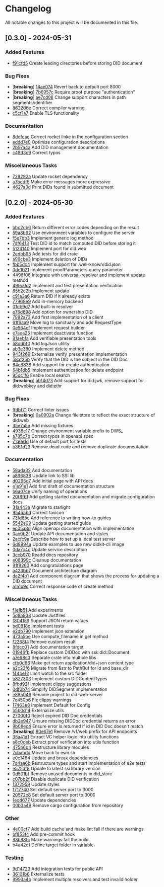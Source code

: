 # Changelog

All notable changes to this project will be documented in this file.

## [0.3.0] - 2024-05-31

### Added Features

- [f91cfd5](https://github.com/identinet/did-web-server/commit/f91cfd5a47332a1e7fb70969a4104c35804d81f6) Create leading directories before storing DID document

### Bug Fixes

- [**breaking**] [14ae074](https://github.com/identinet/did-web-server/commit/14ae0745393a8bcf4c10897f38d790cd9c2402ad) Revert back to default port 8000
- [**breaking**] [7b6957c](https://github.com/identinet/did-web-server/commit/7b6957cfe5b5d37309acd0873bd42ba5f693a9c0) Require proof purpose "authentication"
- [**breaking**] [ae7cd08](https://github.com/identinet/did-web-server/commit/ae7cd0874ada927759c26ee4d38946a613f0c68d) Change support characters in path segments/identifier
- [862206e](https://github.com/identinet/did-web-server/commit/862206e9aeb1d4364d50f0cb6a7de46eb7fe5135) Correct compiler warning
- [c5cf1a7](https://github.com/identinet/did-web-server/commit/c5cf1a704f6adc19a54138f54bce7d3e9212dc53) Enable TLS functionality

### Documentation

- [8ddfcac](https://github.com/identinet/did-web-server/commit/8ddfcacfb058f8bb5e211f8dcba109d7a27dccce) Correct rocket linke in the configuration section
- [eddd7e0](https://github.com/identinet/did-web-server/commit/eddd7e09cfbfeff702d1380453e46edf488e9716) Optimize configuration descriptions
- [2b97a4a](https://github.com/identinet/did-web-server/commit/2b97a4a2167d7b40a8c8b98e2e2ac1c1846bdf38) Add DID management documentation
- [c48d3c9](https://github.com/identinet/did-web-server/commit/c48d3c999f40009da6fd6dcc42a06c989491a0d9) Correct typos

### Miscellaneous Tasks

- [728292a](https://github.com/identinet/did-web-server/commit/728292ad0db90ce3891e7a9a4a11dabd2d762128) Update rocket dependency
- [a7bcdf5](https://github.com/identinet/did-web-server/commit/a7bcdf571c2807624a82e0fbf9373c246a1d26e0) Make error messages more expressive
- [4627a3d](https://github.com/identinet/did-web-server/commit/4627a3dac0fd2fcfa23c990e90c23141274d767e) Print DIDs found in submitted document

## [0.2.0] - 2024-05-30

### Added Features

- [bbc2db6](https://github.com/identinet/did-web-server/commit/bbc2db6b2cf7e0ef17f82086b6434002cd78ded7) Return different error codes depending on the result
- [59a8b92](https://github.com/identinet/did-web-server/commit/59a8b927f57aeefc5471cff6d90a6922d5db2bdc) Use environment variables to configure the server
- [f5e7bb3](https://github.com/identinet/did-web-server/commit/f5e7bb3bf359ffc8d60f3ca7a8c975ac8c2261cf) Implement generic log method
- [7df6413](https://github.com/identinet/did-web-server/commit/7df641395f00a54c60c7975f89e8e2833e825c11) Test DID id to match computed DID before storing it
- [5124140](https://github.com/identinet/did-web-server/commit/512414050fe3b04847d817ec1cdd06833f4af0a5) Implement port for did:web
- [2edbb95](https://github.com/identinet/did-web-server/commit/2edbb95aea5dae1b27d3e23b8e3d52949de9c3a3) Add tests for did crate
- [a96cbe3](https://github.com/identinet/did-web-server/commit/a96cbe307577ef4b61521c232ce1af32fae95efc) Implement deletion of DIDs
- [fbb5dc4](https://github.com/identinet/did-web-server/commit/fbb5dc49a056b6e903587b4e266bdc8cce4e2a0d) Implement support for .well-known/did.json
- [0dc1b21](https://github.com/identinet/did-web-server/commit/0dc1b215b76b94797ef159dc783faafa10cac209) Implement proofParameters query parameter
- [4498f06](https://github.com/identinet/did-web-server/commit/4498f068fa67965da5424f82a32eeefa9c5b4e38) Integrate with universal-resolver and implement update method
- [499c0d2](https://github.com/identinet/did-web-server/commit/499c0d277ca421ee821ed1db1cea9b91af69e890) Implement and test presentation verification
- [65b2c2b](https://github.com/identinet/did-web-server/commit/65b2c2bf0744e953136bbb6e7dc6f6bfb1717e30) Implement update
- [c91a3a6](https://github.com/identinet/did-web-server/commit/c91a3a6d4972c0402d6a2949aa261a54514272ec) Return DID if it already exists
- [77968e9](https://github.com/identinet/did-web-server/commit/77968e94773a7af527ff8d02a148adde3ef3f991) Add in-memory backend
- [01db9d7](https://github.com/identinet/did-web-server/commit/01db9d7aaaa7a2177346e7947c911dab4442845f) Add built-in resolver
- [e76d898](https://github.com/identinet/did-web-server/commit/e76d89870ce1dc70e974d49ab2055cf116e7d5ef) Add option for ownership DID
- [7992a73](https://github.com/identinet/did-web-server/commit/7992a738d921b6411bd8a78780115b279a44f74c) Add first implementation of a client
- [61f6aa9](https://github.com/identinet/did-web-server/commit/61f6aa9d86ae1247f28656f93b4081269b18e5ed) Move log to sanctuary and add RequestType
- [0e564cf](https://github.com/identinet/did-web-server/commit/0e564cfbfa080ac0473af8f3c3347ba01e3303e0) Implement request builder
- [e7aea25](https://github.com/identinet/did-web-server/commit/e7aea25e3ce759847525ebb23dfb2c7870a00a85) Implement deactivate function
- [81aebfa](https://github.com/identinet/did-web-server/commit/81aebfa4704c42673c933c1ab0746f2420d1f38a) Add verifiable presentation tools
- [58ddbf0](https://github.com/identinet/did-web-server/commit/58ddbf0331dba849b76dcfa3315ed549c3758f0c) Add logJson utility
- [ab3e380](https://github.com/identinet/did-web-server/commit/ab3e3802ea24c124f828e5ef93fb45939c89470b) Implement delete method
- [943f269](https://github.com/identinet/did-web-server/commit/943f26994008a9fe9e5fe5dd4155e8d1a1a5738f) Externalize verify_presentation implementation
- [58af25b](https://github.com/identinet/did-web-server/commit/58af25bb67921a91c9a7657a9faa4ecd8716b4a6) Verify that the DID is the subject in the DID Doc
- [64c8838](https://github.com/identinet/did-web-server/commit/64c8838e2842bff4fc51667a76921229cdd4c3e1) Add support for create authentication
- [64b1db5](https://github.com/identinet/did-web-server/commit/64b1db572aa283b8d7067e01cdb4210193f26d4d) Implement authentication for delete endpoint
- [95dc1f6](https://github.com/identinet/did-web-server/commit/95dc1f68c55fcbac137bbb6858c4fb620546a584) Enable local search
- [**breaking**] [ab14d73](https://github.com/identinet/did-web-server/commit/ab14d738a0d368d32e3c8b58fb846da387ae7f28) Add support for did:jwk, remove support for did:webkey and did:ethr

### Bug Fixes

- [ffdbf71](https://github.com/identinet/did-web-server/commit/ffdbf71b63a95f22ddf2f3f941bca1c9b10ebdb2) Correct linter issues
- [**breaking**] [0a0902a](https://github.com/identinet/did-web-server/commit/0a0902aec471b9c2beb31ce910780661aaf97e4e) Change file store to reflect the exact structure of did:web
- [35e7a5e](https://github.com/identinet/did-web-server/commit/35e7a5e6330307aa67d220c14df17dcd004af513) Add missing fixtures
- [4938c17](https://github.com/identinet/did-web-server/commit/4938c17c7b2b434ef9734f821acf6dd0a4911b29) Change environment variable prefix to DWS_
- [a785c7b](https://github.com/identinet/did-web-server/commit/a785c7b9fc827925c7d8fffdee60100b47302b76) Correct typos in openapi spec
- [71a6e1d](https://github.com/identinet/did-web-server/commit/71a6e1d27c1af9bab38807be66b596f17d3a719a) Use of default port for tests
- [b361d23](https://github.com/identinet/did-web-server/commit/b361d236493a912266baef5237b4a1fe33d437e9) Remove dead code and remove duplicate documentation

### Documentation

- [58ada32](https://github.com/identinet/did-web-server/commit/58ada329bc19ed88a79f842ab096a7a1a920494c) Add documentation
- [a896838](https://github.com/identinet/did-web-server/commit/a896838d743993f429d33fd3d97d7180b38411f4) Update link to SSI lib
- [d0265d7](https://github.com/identinet/did-web-server/commit/d0265d744761db1bb69c332e401de593be3a9b17) Add initial page with API docs
- [e1e91e1](https://github.com/identinet/did-web-server/commit/e1e91e17b9db089fc696403e319adf0d6acb0faf) Add first draft of documentation structure
- [b6a07ce](https://github.com/identinet/did-web-server/commit/b6a07ce151ff524ee13b6d6739f1a4f460e913e7) Unify naming of operations
- [20f8fb1](https://github.com/identinet/did-web-server/commit/20f8fb126eedd15006a5e066b29e7386d4a955ae) Add getting started documentation and migrate configuration docs
- [31a443a](https://github.com/identinet/did-web-server/commit/31a443a70d39ba18303169891b33fbcb68af0448) Migrate to starlight
- [95455bd](https://github.com/identinet/did-web-server/commit/95455bd05442084636bb5a4e63992f5af2cfecbf) Correct favicon
- [73fd85c](https://github.com/identinet/did-web-server/commit/73fd85c29630b79cc74a050a04e35a0eadf4a540) Add reference to writing how-to guides
- [5542e09](https://github.com/identinet/did-web-server/commit/5542e0981071ab2e4fde936187591d8928a65ef5) Update getting started guide
- [ec05a3d](https://github.com/identinet/did-web-server/commit/ec05a3d32d9172a6c078da89d0c291cd134c89a9) Align openapi documentation with implementation
- [0ac0b2f](https://github.com/identinet/did-web-server/commit/0ac0b2f5e59030052011c644a65f383ad20e0c67) Update API documentation and styles
- [2acfc9a](https://github.com/identinet/did-web-server/commit/2acfc9a945e92495e4088d648bc45f2b41e138a7) Describe how to set up a local test server
- [6d8994a](https://github.com/identinet/did-web-server/commit/6d8994ab480bec7648b4d24e382eded7cc78ed2b) Update examples to use new didkit-cli image
- [0da7c4c](https://github.com/identinet/did-web-server/commit/0da7c4ca18aa1c82ef944d30104f24ed74abd032) Update service description
- [3ccb970](https://github.com/identinet/did-web-server/commit/3ccb9703e6a14778461b7d63757f9e4f1bfb2e8b) Readd docs repository
- [e08399c](https://github.com/identinet/did-web-server/commit/e08399c6479ce6c1102977032d2f32ed606df470) Cleanup documentation
- [91f8263](https://github.com/identinet/did-web-server/commit/91f8263781bc31af5b770bdf5452cfa407f51120) Add congratulations page
- [a423bb7](https://github.com/identinet/did-web-server/commit/a423bb7c470a4144c39225887c93b9a0eaff8bc7) Document architecture diagram
- [da2f4b1](https://github.com/identinet/did-web-server/commit/da2f4b1f47d86c798a3e965afa0d8a61f89985b7) Add component diagram that shows the process for updating a DID document
- [a1a1b9c](https://github.com/identinet/did-web-server/commit/a1a1b9c9b7fdfd8c25fb2d6ce6826b8bc9eff3d5) Correct response code of create method

### Miscellaneous Tasks

- [f1e1b51](https://github.com/identinet/did-web-server/commit/f1e1b5105a3614c4a4392fe3cd430d4da72f8a37) Add experiments
- [5d8a938](https://github.com/identinet/did-web-server/commit/5d8a93819549d67831d066010f9deb167fec4d35) Update Justfiles
- [f804159](https://github.com/identinet/did-web-server/commit/f8041593e862d833b8990f9b926222b530f4750e) Support JSON return values
- [bd0818c](https://github.com/identinet/did-web-server/commit/bd0818c768dbec50f5b6dc483c825d26f4e9c6ba) Implement tests
- [e2db790](https://github.com/identinet/did-web-server/commit/e2db790d68ca589d8be21597f9be439c3b8b8398) Implement json extension
- [473a5be](https://github.com/identinet/did-web-server/commit/473a5be57c27251248f1231eae1db736913e9561) Use compute_filename in get method
- [f2268f4](https://github.com/identinet/did-web-server/commit/f2268f4771df5292850a1bb15d2f6dd3fb1e9b70) Remove custom result
- [8fdcc01](https://github.com/identinet/did-web-server/commit/8fdcc01a34f537c2e2356af1daff6b0122f8aa1f) Add documentation target
- [01946fb](https://github.com/identinet/did-web-server/commit/01946fbda6a23c01b48ff49c90d3c0a8cf12c8b7) Replace custom DIDDoc with ssi::did::Document
- [a7e98c3](https://github.com/identinet/did-web-server/commit/a7e98c3a063e6a3ac3a7532f35f5b0bbd56f6d2c) Separate crate into multiple libs
- [cfb0d66](https://github.com/identinet/did-web-server/commit/cfb0d66c8c800a7daa0a260c1a28153c5bd5c157) Make get return application/did+json content type
- [a2c22f6](https://github.com/identinet/did-web-server/commit/a2c22f67be8678e6f34c0e770ad499fc4c421486) Migrate from &str to PathBuf for id and base_dir
- [f44be12](https://github.com/identinet/did-web-server/commit/f44be127ccd114d80febfc63f52b7083e4201a65) Limit watch to the src folder
- [b827303](https://github.com/identinet/did-web-server/commit/b827303ee5c8eb49b92215b2d46364c56a8b2a80) Implement custom DIDContentTypes
- [8fbd92f](https://github.com/identinet/did-web-server/commit/8fbd92fcf7ea07f4b41d9992cc1bb58bf8d0a934) Implement clippy suggestions
- [0df0b74](https://github.com/identinet/did-web-server/commit/0df0b74a1715f4b8bb8f2bf963b81a3b282b9810) Simplify DIDSegment implementation
- [e885048](https://github.com/identinet/did-web-server/commit/e8850487aa2e388bdabc3ebd7332d9decef5a97c) Rename project to did-web-server
- [7e450b6](https://github.com/identinet/did-web-server/commit/7e450b6190afbd9f2cfe3463912ad25fd8454959) Fix clippy warnings
- [17463e8](https://github.com/identinet/did-web-server/commit/17463e8c31f2f7ce7a195980badc89fb50782712) Implement Default for Config
- [b5b0d14](https://github.com/identinet/did-web-server/commit/b5b0d14f64646e06ca4c62c3bb606f433f03c1f5) Externalize utils
- [27000f0](https://github.com/identinet/did-web-server/commit/27000f0b386c219070373d92e0479d0e3d9c5b22) Reject expired DID Doc credentials
- [db2e947](https://github.com/identinet/did-web-server/commit/db2e9472b6bc5e8a44c6d3985822da9901d50d74) Unsure missing DIDDoc credential returns an error
- [9b08ec4](https://github.com/identinet/did-web-server/commit/9b08ec47ff4ec95c2767678a4524925f1a031311) Ensure error is returned if id in DID Doc doesn't match
- [**breaking**] [80e67e1](https://github.com/identinet/did-web-server/commit/80e67e1f5afc885dac29f4f4b351b08fdbd43659) Remove /v1/web prefix for API endpoints
- [35a41d1](https://github.com/identinet/did-web-server/commit/35a41d1d25e18f145ea2eaf7d3f980bd31325872) Extract VC helper logic into utility functions
- [a8c0deb](https://github.com/identinet/did-web-server/commit/a8c0debd96eea09491becb60a938b2907a6fffce) Extract proof verification into utils function
- [475b6b4](https://github.com/identinet/did-web-server/commit/475b6b4ada97a9e4be928e6ec16f676bf2fda746) Restructure library modules
- [7cbabdd](https://github.com/identinet/did-web-server/commit/7cbabdd5e8fdc40ca1af4127d1d32a907f7f6b56) Move back to esm.sh
- [e0c1484](https://github.com/identinet/did-web-server/commit/e0c148420aec64cc4b6883af59f785f8b003fa0d) Update and break dependencies
- [7d4aa6b](https://github.com/identinet/did-web-server/commit/7d4aa6ba448434804e6fb81f5a7ceaff242c758f) Restructure types and start implementation of e2e tests
- [e575df8](https://github.com/identinet/did-web-server/commit/e575df81452c07086de7daa2a6a38ba2eeb02031) Update to latest ssi library version
- [0d501bf](https://github.com/identinet/did-web-server/commit/0d501bfed51e2e8cae0baf53c2bf5def878fa374) Remove unused documents in did_store
- [c07bb2f](https://github.com/identinet/did-web-server/commit/c07bb2fa7f36aa89174294004c674d70f7ed0e2d) Disable duplicate DID verification
- [1372959](https://github.com/identinet/did-web-server/commit/1372959e874b1b45f09347d42d6b0460d9c98f14) Update styles
- [1717740](https://github.com/identinet/did-web-server/commit/17177401307eb920d30442cdddd06a5d338f311c) Set default server port to 3000
- [20572c8](https://github.com/identinet/did-web-server/commit/20572c85aaeb22361aa88d22dfba3a0fe34cdcc2) Set default server port to 3000
- [1edd677](https://github.com/identinet/did-web-server/commit/1edd6775e4e03de12c2ad2303ae56df64a82fdfa) Update dependencies
- [00b3a49](https://github.com/identinet/did-web-server/commit/00b3a497c3b6cb92d00062887d68ddfe6c32d550) Remove cargo configuration from repository

### Other

- [4e00cf7](https://github.com/identinet/did-web-server/commit/4e00cf75af7ccffec16dfaa5f08676c08fd43ffb) Add build cache and make lint fail if there are warnings
- [bf853f4](https://github.com/identinet/did-web-server/commit/bf853f45c814b74ac8f51a66116db20b0caae2d8) Add pre-commit hook
- [88b88fc](https://github.com/identinet/did-web-server/commit/88b88fce48f00e0fe6034739c7b1c51d21da7009) Make warnings fail the build
- [b4a42df](https://github.com/identinet/did-web-server/commit/b4a42df4ad9262a387bc687ac34cf1e3ec0f4846) Define target folder in variable

### Testing

- [9d14723](https://github.com/identinet/did-web-server/commit/9d147238b4ea397a04f7c93c37ed62df2a85cf92) Add integration tests for public API
- [36101b6](https://github.com/identinet/did-web-server/commit/36101b66d70817e07ac8dc4942c687e5334fd4b7) Externalize tests
- [8993a4b](https://github.com/identinet/did-web-server/commit/8993a4b6dd78cf4e696f2895533ee58a394f8232) Implement multiple resolvers and test invalid holder

<!-- generated by git-cliff -->
